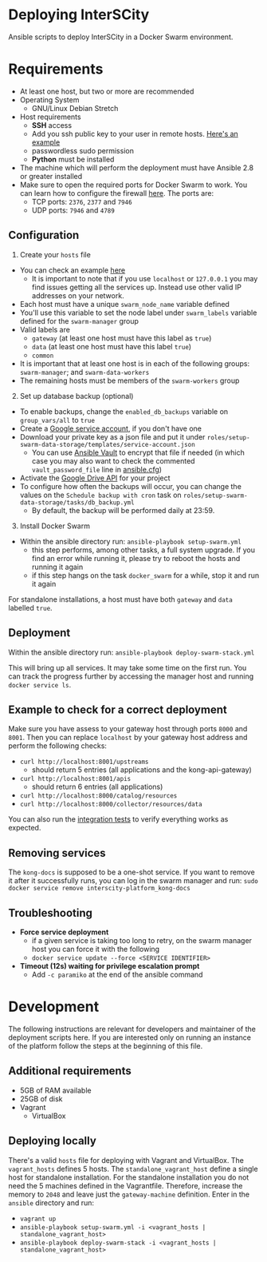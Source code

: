 # Deploying InterSCity

Ansible scripts to deploy InterSCity in a Docker Swarm environment.

# Requirements

* At least one host, but two or more are recommended
* Operating System
  - GNU/Linux Debian Stretch
* Host requirements
  - **SSH** access
  - Add you ssh public key to your user in remote hosts. [Here's an example](https://www.digitalocean.com/community/tutorials/how-to-configure-ssh-key-based-authentication-on-a-linux-server)
  - passwordless sudo permission
  - **Python** must be installed
* The machine which will perform the deployment must have Ansible 2.8 or greater installed
* Make sure to open the required ports for Docker Swarm to work. You can learn how to configure the firewall [here](https://www.digitalocean.com/community/tutorials/how-to-configure-the-linux-firewall-for-docker-swarm-on-ubuntu-16-04). The ports are:
  - TCP ports: `2376`, `2377` and `7946`
  - UDP ports: `7946` and `4789`

## Configuration

1. Create your `hosts` file
  * You can check an example [here](ansible/vagrant_hosts)
    - It is important to note that if you use `localhost` or `127.0.0.1` you may find issues getting all the services up. Instead use other valid IP addresses on your network.
  * Each host must have a unique `swarm_node_name` variable defined
  * You'll use this variable to set the node label under `swarm_labels` variable defined for the `swarm-manager` group
  * Valid labels are
    - `gateway` (at least one host must have this label as `true`)
    - `data` (at least one host must have this label `true`)
    - `common`
  * It is important that at least one host is in each of the following groups: `swarm-manager`; and `swarm-data-workers`
  * The remaining hosts must be members of the `swarm-workers` group
2. Set up database backup (optional)
  * To enable backups, change the `enabled_db_backups` variable on `group_vars/all` to `true`
  * Create a [Google service account](https://developers.google.com/identity/protocols/oauth2/service-account#creatinganaccount), if you don't have one
  * Download your private key as a json file and put it under `roles/setup-swarm-data-storage/templates/service-account.json`
    - You can use [Ansible Vault](https://docs.ansible.com/ansible/latest/user_guide/vault.html#encrypting-unencrypted-files) to encrypt that file if needed (in which case you may also want to check the commented `vault_password_file` line in [ansible.cfg](ansible/ansible.cfg))
  * Activate the [Google Drive API](https://console.developers.google.com/apis/library/drive.googleapis.com) for your project
  * To configure how often the backups will occur, you can change the values on the `Schedule backup with cron` task on `roles/setup-swarm-data-storage/tasks/db_backup.yml`
    - By default, the backup will be performed daily at 23:59.
3. Install Docker Swarm
  * Within the ansible directory run: `ansible-playbook setup-swarm.yml`
    - this step performs, among other tasks, a full system upgrade. If you find an error while running it, please try to reboot the hosts and running it again
    - if this step hangs on the task `docker_swarm` for a while, stop it and run it again

For standalone installations, a host must have both `gateway` and `data` labelled `true`.

## Deployment

Within the ansible directory run: `ansible-playbook deploy-swarm-stack.yml`

This will bring up all services. It may take some time on the first run. You can track the progress further by accessing the manager host and running `docker service ls`.

## Example to check for a correct deployment

Make sure you have assess to your gateway host through ports `8000` and `8001`. Then you can replace `localhost` by your gateway host address and perform the following checks:

* `curl http://localhost:8001/upstreams`
  - should return 5 entries (all applications and the kong-api-gateway)
* `curl http://localhost:8001/apis`
  - should return 6 entries (all applications)
* `curl http://localhost:8000/catalog/resources`
* `curl http://localhost:8000/collector/resources/data`

You can also run the [integration tests](src/test/README.md) to verify everything works as expected.

## Removing services

The `kong-docs` is supposed to be a one-shot service. If you want to remove it after it successfully runs, you can log in the swarm manager and run: `sudo docker service remove interscity-platform_kong-docs`

## Troubleshooting

* **Force service deployment**
  - if a given service is taking too long to retry, on the swarm manager host you can force it with the following
  - `docker service update --force <SERVICE IDENTIFIER>`
* **Timeout (12s) waiting for privilege escalation prompt**
  - Add `-c paramiko` at the end of the ansible command

# Development

The following instructions are relevant for developers and maintainer of the deployment scripts here. If you are interested only on running an instance of the platform follow the steps at the beginning of this file.

## Additional requirements

* 5GB of RAM available
* 25GB of disk
* Vagrant
  * VirtualBox

## Deploying locally

There's a valid `hosts` file for deploying with Vagrant and VirtualBox. The `vagrant_hosts` defines 5 hosts. The `standalone_vagrant_host` define a single host for standalone installation. For the standalone installation you do not need the 5 machines defined in the Vagrantfile. Therefore, increase the memory to `2048` and leave just the `gateway-machine` definition. Enter in the `ansible` directory and run:

* `vagrant up`
* `ansible-playbook setup-swarm.yml -i <vagrant_hosts | standalone_vagrant_host>`
* `ansible-playbook deploy-swarm-stack -i <vagrant_hosts | standalone_vagrant_host>`
